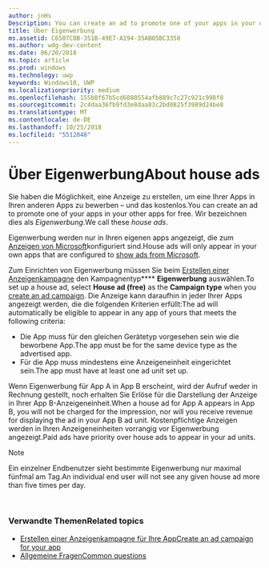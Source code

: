 ```yaml
---
author: jnHs
Description: You can create an ad to promote one of your apps in your other apps, for free. We call these house ads.
title: Über Eigenwerbung
ms.assetid: C6507C8B-351B-49E7-A194-35AB05BC3358
ms.author: wdg-dev-content
ms.date: 06/20/2018
ms.topic: article
ms.prod: windows
ms.technology: uwp
keywords: Windows10, UWP
ms.localizationpriority: medium
ms.openlocfilehash: 155b8f67b5cd6080554afb889c7c27c921c998f8
ms.sourcegitcommit: 2c4daa36fb9fd3e8daa83c2bd0825f3989d24be8
ms.translationtype: MT
ms.contentlocale: de-DE
ms.lasthandoff: 10/25/2018
ms.locfileid: "5512048"
---
```

# <a name="about-house-ads"></a><span data-ttu-id="82fb1-103">Über Eigenwerbung</span><span class="sxs-lookup"><span data-stu-id="82fb1-103">About house ads</span></span>


<span data-ttu-id="82fb1-104">Sie haben die Möglichkeit, eine Anzeige zu erstellen, um eine Ihrer Apps in Ihren anderen Apps zu bewerben – und das kostenlos.</span><span class="sxs-lookup"><span data-stu-id="82fb1-104">You can create an ad to promote one of your apps in your other apps for free.</span></span> <span data-ttu-id="82fb1-105">Wir bezeichnen dies als *Eigenwerbung*.</span><span class="sxs-lookup"><span data-stu-id="82fb1-105">We call these *house ads*.</span></span>

<span data-ttu-id="82fb1-106">Eigenwerbung werden nur in Ihren eigenen apps angezeigt, die zum [Anzeigen von Microsoft](../monetize/display-ads-in-your-app.md)konfiguriert sind.</span><span class="sxs-lookup"><span data-stu-id="82fb1-106">House ads will only appear in your own apps that are configured to [show ads from Microsoft](../monetize/display-ads-in-your-app.md).</span></span>

<span data-ttu-id="82fb1-107">Zum Einrichten von Eigenwerbung müssen Sie beim [Erstellen einer Anzeigenkampagne](create-an-ad-campaign-for-your-app.md) den Kampagnentyp\*\*\*\* **Eigenwerbung** auswählen.</span><span class="sxs-lookup"><span data-stu-id="82fb1-107">To set up a house ad, select **House ad (free)** as the **Campaign type** when you [create an ad campaign](create-an-ad-campaign-for-your-app.md).</span></span> <span data-ttu-id="82fb1-108">Die Anzeige kann daraufhin in jeder Ihrer Apps angezeigt werden, die die folgenden Kriterien erfüllt:</span><span class="sxs-lookup"><span data-stu-id="82fb1-108">The ad will automatically be eligible to appear in any app of yours that meets the following criteria:</span></span>

-   <span data-ttu-id="82fb1-109">Die App muss für den gleichen Gerätetyp vorgesehen sein wie die beworbene App.</span><span class="sxs-lookup"><span data-stu-id="82fb1-109">The app must be for the same device type as the advertised app.</span></span>
-   <span data-ttu-id="82fb1-110">Für die App muss mindestens eine Anzeigeneinheit eingerichtet sein.</span><span class="sxs-lookup"><span data-stu-id="82fb1-110">The app must have at least one ad unit set up.</span></span>

<span data-ttu-id="82fb1-111">Wenn Eigenwerbung für App A in App B erscheint, wird der Aufruf weder in Rechnung gestellt, noch erhalten Sie Erlöse für die Darstellung der Anzeige in Ihrer App B-Anzeigeneinheit.</span><span class="sxs-lookup"><span data-stu-id="82fb1-111">When a house ad for App A appears in App B, you will not be charged for the impression, nor will you receive revenue for displaying the ad in your App B ad unit.</span></span> <span data-ttu-id="82fb1-112">Kostenpflichtige Anzeigen werden in Ihren Anzeigeneinheiten vorrangig vor Eigenwerbung angezeigt.</span><span class="sxs-lookup"><span data-stu-id="82fb1-112">Paid ads have priority over house ads to appear in your ad units.</span></span>

>[!NOTE]
> <span data-ttu-id="82fb1-113">Ein einzelner Endbenutzer sieht bestimmte Eigenwerbung nur maximal fünfmal am Tag.</span><span class="sxs-lookup"><span data-stu-id="82fb1-113">An individual end user will not see any given house ad more than five times per day.</span></span>

 

### <a name="related-topics"></a><span data-ttu-id="82fb1-114">Verwandte Themen</span><span class="sxs-lookup"><span data-stu-id="82fb1-114">Related topics</span></span>


* [<span data-ttu-id="82fb1-115">Erstellen einer Anzeigenkampagne für Ihre App</span><span class="sxs-lookup"><span data-stu-id="82fb1-115">Create an ad campaign for your app</span></span>](create-an-ad-campaign-for-your-app.md)
* [<span data-ttu-id="82fb1-116">Allgemeine Fragen</span><span class="sxs-lookup"><span data-stu-id="82fb1-116">Common questions</span></span>](common-questions.md)

